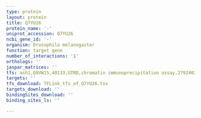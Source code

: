 ```yaml
---
type: protein
layout: protein
title: Q7YU26
protein_name: '-'
uniprot_accession: Q7YU26
ncbi_gene_id: '-'
organism: Drosophila melanogaster
function: target gene
number_of_interactions: '1'
orthologs: ''
jaspar_matrices: ''
tfs: ash1,Q9VW15,40133,GTRD,chromatin immunoprecipitation assay,27924024%5Buid%5D,No
targets: ''
tfs_download: TFLink_tfs_of_Q7YU26.tsv
targets_download: ''
bindingSites_download: ''
binding_sites_ls: ''

---
```

